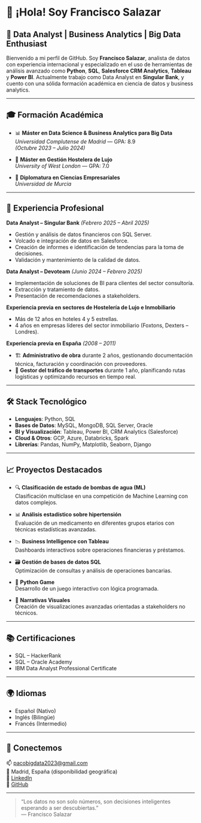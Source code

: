 # 👋 ¡Hola! Soy Francisco Salazar

## 🧠 Data Analyst | Business Analytics | Big Data Enthusiast

Bienvenido a mi perfil de GitHub. Soy **Francisco Salazar**, analista de datos con experiencia internacional y especializado en el uso de herramientas de análisis avanzado como **Python**, **SQL**, **Salesforce CRM Analytics**, **Tableau** y **Power BI**. Actualmente trabajo como Data Analyst en **Singular Bank**, y cuento con una sólida formación académica en ciencia de datos y business analytics.

---

## 🎓 Formación Académica

- 📊 **Máster en Data Science & Business Analytics para Big Data**  
  *Universidad Complutense de Madrid* — GPA: 8.9  
  *(Octubre 2023 – Julio 2024)*

- 🏨 **Máster en Gestión Hostelera de Lujo**  
  *University of West London* — GPA: 7.0

- 🧾 **Diplomatura en Ciencias Empresariales**  
  *Universidad de Murcia*

---

## 💼 Experiencia Profesional

**Data Analyst – Singular Bank** *(Febrero 2025 – Abril 2025)*  
- Gestión y análisis de datos financieros con SQL Server.  
- Volcado e integración de datos en Salesforce.  
- Creación de informes e identificación de tendencias para la toma de decisiones.  
- Validación y mantenimiento de la calidad de datos.

**Data Analyst – Devoteam** *(Junio 2024 – Febrero 2025)*  
- Implementación de soluciones de BI para clientes del sector consultoría.  
- Extracción y tratamiento de datos.  
- Presentación de recomendaciones a stakeholders.

**Experiencia previa en sectores de Hostelería de Lujo e Inmobiliario**  
- Más de 12 años en hoteles 4 y 5 estrellas.  
- 4 años en empresas líderes del sector inmobiliario (Foxtons, Dexters – Londres).

**Experiencia previa en España** *(2008 – 2011)*  
- 🏗️ **Administrativo de obra** durante 2 años, gestionando documentación técnica, facturación y coordinación con proveedores.  
- 🚛 **Gestor del tráfico de transportes** durante 1 año, planificando rutas logísticas y optimizando recursos en tiempo real.


---

## 🛠️ Stack Tecnológico

- **Lenguajes**: Python, SQL
- **Bases de Datos**: MySQL, MongoDB, SQL Server, Oracle
- **BI y Visualización**: Tableau, Power BI, CRM Analytics (Salesforce)
- **Cloud & Otros**: GCP, Azure, Databricks, Spark
- **Librerías**: Pandas, NumPy, Matplotlib, Seaborn, Django

---

## 📈 Proyectos Destacados

- 🔍 **Clasificación de estado de bombas de agua (ML)**  
  Clasificación multiclase en una competición de Machine Learning con datos complejos.

- 📊 **Análisis estadístico sobre hipertensión**  
  Evaluación de un medicamento en diferentes grupos etarios con técnicas estadísticas avanzadas.

- 📉 **Business Intelligence con Tableau**  
  Dashboards interactivos sobre operaciones financieras y préstamos.

- 🗃️ **Gestión de bases de datos SQL**  
  Optimización de consultas y análisis de operaciones bancarias.

- 🐍 **Python Game**  
  Desarrollo de un juego interactivo con lógica programada.

- 📌 **Narrativas Visuales**  
  Creación de visualizaciones avanzadas orientadas a stakeholders no técnicos.

---

## 📚 Certificaciones

- SQL – HackerRank  
- SQL – Oracle Academy  
- IBM Data Analyst Professional Certificate  

---

## 🌍 Idiomas

- Español (Nativo)  
- Inglés (Bilingüe)  
- Francés (Intermedio)

---

## 🤝 Conectemos

📫 pacobigdata2023@gmail.com  
📍 Madrid, España (disponibilidad geográfica)  
🔗 [LinkedIn](https://www.linkedin.com/in/francisco-jose-salazar-arnaldos/)  
🔗 [GitHub](https://github.com/Frankbigdata)

---

> “Los datos no son solo números, son decisiones inteligentes esperando a ser descubiertas.”  
> — Francisco Salazar
